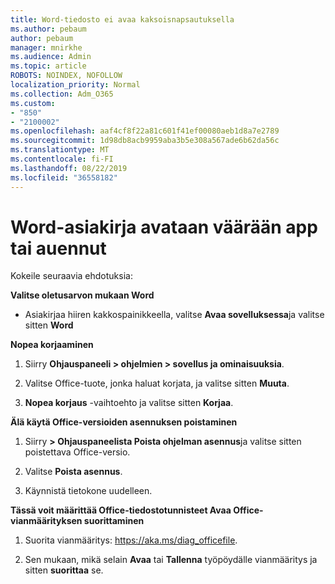 ```yaml
---
title: Word-tiedosto ei avaa kaksoisnapsautuksella
ms.author: pebaum
author: pebaum
manager: mnirkhe
ms.audience: Admin
ms.topic: article
ROBOTS: NOINDEX, NOFOLLOW
localization_priority: Normal
ms.collection: Adm_O365
ms.custom:
- "850"
- "2100002"
ms.openlocfilehash: aaf4cf8f22a81c601f41ef00080aeb1d8a7e2789
ms.sourcegitcommit: 1d98db8acb9959aba3b5e308a567ade6b62da56c
ms.translationtype: MT
ms.contentlocale: fi-FI
ms.lasthandoff: 08/22/2019
ms.locfileid: "36558182"
---
```

# <a name="word-document-opened-in-the-wrong-app-or-didnt-open"></a>Word-asiakirja avataan väärään app tai auennut

Kokeile seuraavia ehdotuksia:

**Valitse oletusarvon mukaan Word**

- Asiakirjaa hiiren kakkospainikkeella, valitse **Avaa sovelluksessa**ja valitse sitten **Word**

**Nopea korjaaminen**

1. Siirry **Ohjauspaneeli > ohjelmien > sovellus ja ominaisuuksia**.

2. Valitse Office-tuote, jonka haluat korjata, ja valitse sitten **Muuta**.

3. **Nopea korjaus** -vaihtoehto ja valitse sitten **Korjaa**.

**Älä käytä Office-versioiden asennuksen poistaminen**

1. Siirry **> Ohjauspaneelista Poista ohjelman asennus**ja valitse sitten poistettava Office-versio.

2. Valitse **Poista asennus**.

3. Käynnistä tietokone uudelleen.

**Tässä voit määrittää Office-tiedostotunnisteet Avaa Office-vianmäärityksen suorittaminen**

1. Suorita vianmääritys: https://aka.ms/diag_officefile.

2. Sen mukaan, mikä selain **Avaa** tai **Tallenna** työpöydälle vianmääritys ja sitten **suorittaa** se.
